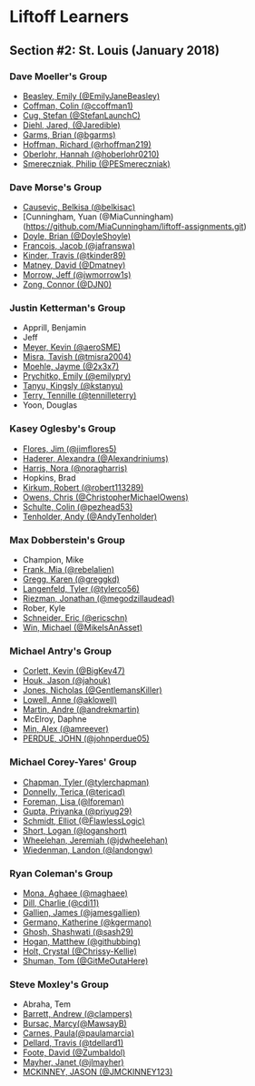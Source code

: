 # Liftoff Learners

## Section \#2: St. Louis (January 2018)

### Dave Moeller's Group
- [Beasley, Emily (@EmilyJaneBeasley)](https://github.com/EmilyJaneBeasley/liftoff-assignments)
- [Coffman, Colin (@ccoffman1)](https://github.com/ccoffman1/liftoff-assignments)
- [Cug, Stefan (@StefanLaunchC)](https://github.com/StefanLaunchC/liftoff-assignments)
- [Diehl, Jared, (@Jaredible)](https://github.com/Jaredible/liftoff-assignments)
- [Garms, Brian (@bgarms)](https://github.com/bgarms/liftoff-assignments)
- [Hoffman, Richard (@rhoffman219)](https://github.com/rhoffman219/liftoff-assignments)
- [Oberlohr, Hannah (@hoberlohr0210)](https://github.com/hoberlohr0210/liftoff-assignments)
- [Smereczniak, Philip (@PESmereczniak)](https://github.com/PESmereczniak/liftoff-assignments)

### Dave Morse's Group
- [Causevic, Belkisa (@belkisac)](https://github.com/belkisac/liftoff-assignments)
- [Cunningham, Yuan (@MiaCunningham)(https://github.com/MiaCunningham/liftoff-assignments.git)
- [Doyle, Brian (@DoyleShoyle)](https://github.com/DoyleShoyle/liftoff-assignments)
- [Francois, Jacob (@jafranswa)](https://github.com/jafranswa/liftoff-assignments.git)
- [Kinder, Travis (@tkinder89)](https://github.com/tkinder89/liftoff-assignments)
- [Matney, David (@Dmatney)](https://github.com/Dmatney/liftoff-assignments)
- [Morrow, Jeff (@jwmorrow1s)](https://github.com/jwmorrow1s/liftoff-assignments)
- [Zong, Connor (@DJN0)](https://github.com/DJN0/liftoff-assignments.git)

### Justin Ketterman's Group
- Apprill, Benjamin
- Jeff
- [Meyer, Kevin (@aeroSME)](https://github.com/aeroSME/liftoff-assignments.git)
- [Misra, Tavish (@tmisra2004)](https://github.com/tmisra2004/liftoff-assignments.git)
- [Moehle, Jayme (@2x3x7)](https://github.com/2x3x7/liftoff-assignments)
- [Prychitko, Emily (@emilypry)](https://github.com/emilypry/liftoff-assignments)
- [Tanyu, Kingsly (@kstanyu)](https://github.com/kstanyu/liftoff-assignments)
- [Terry, Tennille (@tennilleterry)](https://github.com/tennilleterry/liftoff-assignments)
- Yoon, Douglas

### Kasey Oglesby's Group
- [Flores, Jim (@jimflores5)](https://github.com/jimflores5/liftoff-assignments)
- [Haderer, Alexandra (@Alexandriniums)](https://github.com/Alexandriniums/liftoff-assignments)
- [Harris, Nora (@noragharris)](https://github.com/noragharris/liftoff-assignments)
- Hopkins, Brad
- [Kirkum, Robert (@robert113289)](https://github.com/robert113289/liftoff-assignments)
- [Owens, Chris (@ChristopherMichaelOwens)](https://github.com/ChristopherMichaelOwens/liftoff-assignments)
- [Schulte, Colin (@pezhead53)](https://github.com/pezhead53/liftoff-assignments)
- [Tenholder, Andy (@AndyTenholder)](https://github.com/AndyTenholder/liftoff-assignments)

### Max Dobberstein's Group
- Champion, Mike
- [Frank, Mia (@rebelalien)](https://github.com/rebelalien/liftoff-assignments)
- [Gregg, Karen (@greggkd)](https://github.com/greggkd/liftoff-assignments)
- [Langenfeld, Tyler (@tylerco56)](https://github.com/tylerco56/liftoff-assignments)
- [Riezman, Jonathan (@megodzillaudead)](https://github.com/MeGodzillaUDead/liftoff-assignments)
- Rober, Kyle
- [Schneider, Eric (@ericschn)](https://github.com/ericschn/liftoff-assignments)
- [Win, Michael (@MikeIsAnAsset)](https://github.com/MikeIsAnAsset/liftoff-assignments)

### Michael Antry's Group
- [Corlett, Kevin (@BigKev47)](https://github.com/BigKev47/liftoff-assignments)
- [Houk, Jason (@jahouk)](https://github.com/jahouk/liftoff-assignments)
- [Jones, Nicholas (@GentlemansKiller)](https://github.com/GentlemansKiller/liftoff-assignments)
- [Lowell, Anne (@aklowell)](https://github.com/aklowell/liftoff-assignments)
- [Martin, Andre (@andrekmartin)](https://github.com/andrekmartin/liftoff-assignments)
- McElroy, Daphne
- [Min, Alex (@amreever)](https://github.com/amreever/liftoff-assignments)
- [PERDUE, JOHN (@johnperdue05)](https://github.com/johnperdue05/liftoff-assignments)

### Michael Corey-Yares' Group
- [Chapman, Tyler (@tylerchapman)](https://github.com/tylerchapman/liftoff-assignments)
- [Donnelly, Terica (@tericad)](https://github.com/tericad/liftoff-assignments)
- [Foreman, Lisa (@lforeman)](https://github.com/lforeman/liftoff-assignments.git)
- [Gupta, Priyanka (@priyug29)](https://github.com/priyug29/liftoff-assignments)
- [Schmidt, Elliot (@FlawlessLogic)](https://github.com/FlawlessLogic/liftoff-assignments)
- [Short, Logan (@loganshort)](https://github.com/loganmshort/liftoff-assignments)
- [Wheelehan, Jeremiah (@jdwheelehan)](https://github.com/jdwheelehan/liftoff-assignments)
- [Wiedenman, Landon (@landongw)](https://github.com/landongw/liftoff-assignments)

### Ryan Coleman's Group
- [Mona, Aghaee (@maghaee)](https://github.com/maghaee/liftoff-assignments)
- [Dill, Charlie (@cdi11)](https://github.com/cdi11/liftoff-assignments)
- [Gallien, James (@jamesgallien)](https://github.com/jamesgallien/liftoff-assignments)
- [Germano, Katherine (@kgermano)](https://github.com/kgermano/liftoff-assignments)
- [Ghosh, Shashwati (@sash29)](https://github.com/sash29/liftoff-assignments.git)
- [Hogan, Matthew (@githubbing)](https://github.com/githubbing/liftoff-assignments)
- [Holt, Crystal (@Chrissy-Kellie)](https://github.com/Chrissy-Kellie/liftoff-assignments)
- [Shuman, Tom (@GitMeOutaHere)](https://github.com/GitMeOutaHere/liftoff-assignments)

### Steve Moxley's Group
- Abraha, Tem
- [Barrett, Andrew (@clampers)](https://github.com/clampers/liftoff-assignments)
- [Bursac, Marcy(@MawsayB)](https://github.com/MawsayB/liftoff-assignments)
- [Carnes, Paula(@paulamarcia)](https://github.com/paulamarcia/liftoff-assignments.git)
- [Dellard, Travis (@tdellard1)](https://github.com/tdellard1/liftoff-assignments)
- [Foote, David (@ZumbaIdol)](https://github.com/ZumbaIdol/liftoff-assignments)
- [Mayher, Janet (@jlmayher)](https://github.com/jlmayher/liftoff-assignments)
- [MCKINNEY, JASON (@JMCKINNEY123)](https://github.com/JMCKINNEY123/liftoff-assignments)
